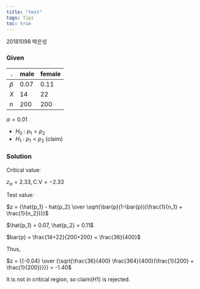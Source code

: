 ```yaml
---
title: "test"
tags: Tips
toc: true
---
```


20181098 박은성

### Given
. | male | female
---|---|---
$\hat{p}$ | 0.07 | 0.11
$X$ | 14 | 22
$n$ | 200 | 200

$\alpha = 0.01$

- $H_0$ : $p_1 = p_2$
- $H_1$ : $p_1 < p_2$ (claim)

### Solution
Critical value:

$z_\alpha = 2.33, \text{C.V} = -2.33$

Test value:

$z = {\hat{p_1} - hat{p_2} \over \sqrt{\bar{p}(1-\bar{p})(\frac{1}{n_1} + \frac{1}{n_2})}}$

$\hat{p_1} = 0.07, \hat{p_2} = 0.11$

$bar{p} = \frac{14+22}{200+200} = \frac{36}{400}$

Thus,

$z = {{-0.04} \over {\sqrt{\frac{36}{400} \frac{364}{400}(\frac{1}{200} + \frac{1}{200})}}} = -1.40$

It is not in critical region, so claim(H1) is rejected.
